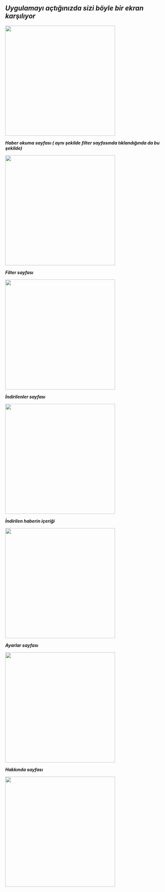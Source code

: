 
## ***Uygulamayı açtığınızda sizi böyle bir ekran karşılıyor*** 


<img width="350px" src="https://github.com/SefaDedeoglu/NewsApp-Android/blob/main/photos/home.png"></img>




***Haber okuma sayfası ( aynı şekilde filter sayfasında tıklandığında da bu şekilde)***


<img width="350px" src="https://github.com/SefaDedeoglu/NewsApp-Android/blob/main/photos/New.png"></img>




***Filter sayfası***


<img width="350px" src="https://github.com/SefaDedeoglu/NewsApp-Android/blob/main/photos/filter.png"></img>




***İndirilenler sayfası***


<img width="350px"  src="https://github.com/SefaDedeoglu/NewsApp-Android/blob/main/photos/downloaded.png"></img>




***İndirilen haberin içeriği***


<img  width="350px" src="https://github.com/SefaDedeoglu/NewsApp-Android/blob/main/photos/downNew.png"></img>




 ***Ayarlar sayfası***
 
 
<img  width="350px" src="https://github.com/SefaDedeoglu/NewsApp-Android/blob/main/photos/setting.png"></img>



***Hakkında sayfası***


<img width="350px"  src="https://github.com/SefaDedeoglu/NewsApp-Android/blob/main/photos/about.png"></img>

